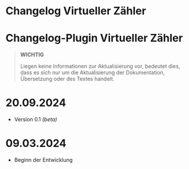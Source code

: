 # Changelog Virtueller Zähler

# Changelog-Plugin Virtueller Zähler

>**WICHTIG**
>
>Liegen keine Informationen zur Aktualisierung vor, bedeutet dies, dass es sich nur um die Aktualisierung der Dokumentation, Übersetzung oder des Textes handelt.

# 20.09.2024

- Version 0.1 *(beta)*

# 09.03.2024

- Beginn der Entwicklung

